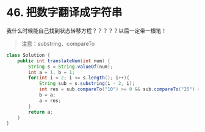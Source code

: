 # 46. 把数字翻译成字符串

我什么时候能自己找到状态转移方程？？？？？以后一定带一根笔！

> 注意：substring、compareTo

```java
class Solution {
    public int translateNum(int num) {
        String s = String.valueOf(num);
        int a = 1, b = 1;
        for(int i = 2; i <= s.length(); i++){
            String sub = s.substring(i - 2, i);
            int res = sub.compareTo("10") >= 0 && sub.compareTo("25") <= 0 ? a + b : a;
            b = a;
            a = res;
        }
        return a;
    }
}
```

